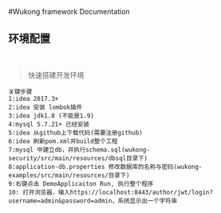 #Wukong framework Documentation<br> 


## 环境配置

<br>

>快速搭建开发环境
    
    关键步骤
    1:idea 2017.3+
    2:idea 安装 lombok插件
    3:idea jdk1.8 (不能是1.9)
    4:mysql 5.7.21+ 已经安装
    5:idea 从github上下载代码(需要注册github)
    6:idea 刷新pom.xml并build整个工程
    7:mysql 中建立db，并执行schema.sql(wukong-security/src/main/resources/dbsql目录下)
    8:application-db.properties 修改数据库的名称与密码(wukong-examples/src/main/resources/目录下)
    9:右键点击 DemoApplicaiton Run, 执行整个程序
    10: 打开浏览器，输入https://localhost:8443/author/jwt/login?username=admin&password=admin，系统显示出一个字符串
          

 